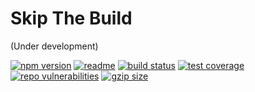 # Skip The Build

(Under development)

[![npm version](https://img.shields.io/npm/v/@spautz/skip-the-build.svg)](https://www.npmjs.com/package/@spautz/skip-the-build)
[![readme](https://img.shields.io/badge/-readme-informational)](https://github.com/spautz/skip-the-build/blob/main/packages/skip-the-build/README.md)
[![build status](https://github.com/spautz/skip-the-build/workflows/CI/badge.svg)](https://github.com/spautz/skip-the-build/actions)
[![test coverage](https://img.shields.io/coveralls/github/spautz/skip-the-build/main.svg)](https://coveralls.io/github/spautz/skip-the-build?branch=main)
[![repo vulnerabilities](https://snyk.io/test/github/spautz/skip-the-build/badge.svg)](https://snyk.io/test/github/spautz/skip-the-build)
[![gzip size](https://img.shields.io/bundlephobia/minzip/@spautz/skip-the-build.svg)](https://bundlephobia.com/package/@spautz/skip-the-build@latest)

